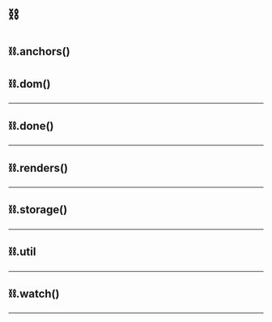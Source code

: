 # ⛓️

## ⛓️.anchors()


## ⛓️.dom()

---

## ⛓️.done()

---

## ⛓️.renders()

---

## ⛓️.storage()

---

## ⛓️.util

---

## ⛓️.watch()

---
